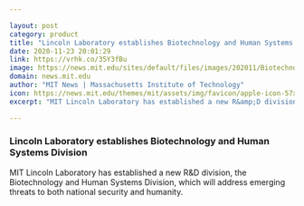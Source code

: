 ```yaml
---

layout: post
category: product
title: "Lincoln Laboratory establishes Biotechnology and Human Systems Division"
date: 2020-11-23 20:01:29
link: https://vrhk.co/35Y3fBu
image: https://news.mit.edu/sites/default/files/images/202011/Biotechnology-human-systems.jpg
domain: news.mit.edu
author: "MIT News | Massachusetts Institute of Technology"
icon: https://news.mit.edu/themes/mit/assets/img/favicon/apple-icon-57x57.png
excerpt: "MIT Lincoln Laboratory has established a new R&amp;D division, the Biotechnology and Human Systems Division, which will address emerging threats to both national security and humanity."

---
```


### Lincoln Laboratory establishes Biotechnology and Human Systems Division

MIT Lincoln Laboratory has established a new R&amp;D division, the Biotechnology and Human Systems Division, which will address emerging threats to both national security and humanity.